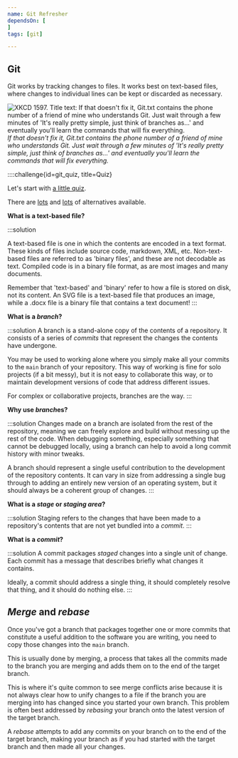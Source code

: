 ```yaml
---
name: Git Refresher
dependsOn: [
]
tags: [git]

---
```




## Git

Git works by tracking changes to files.
It works best on text-based files, where changes to individual lines can be
kept or discarded as necessary.

![XKCD 1597. Title text: If that doesn't fix it, Git.txt contains the phone number of a 
friend of mine who understands Git. Just wait through a few minutes of 'It's really 
pretty simple, just think of branches as...' and eventually you'll learn the commands 
that will fix everything.](https://imgs.xkcd.com/comics/git.png) *If that doesn't fix 
it, Git.txt contains the phone number of a friend of mine who understands Git. Just wait 
through a few minutes of 'It's really pretty simple, just think of branches as...' and 
eventually you'll learn the commands that will fix everything.*

::::challenge{id=git_quiz, title=Quiz}

Let's start with [a little quiz](https://www.theserverside.com/quiz/Prove-your-DVCS-IQ-with-our-Git-quiz-for-beginners).

There are [lots](https://www.w3schools.com/quiztest/quiztest.asp?qtest=GIT) and
[lots](https://www.w3docs.com/quiz/git) of alternatives available.

**What is a text-based file?**

:::solution

A text-based file is one in which the contents are encoded in a text format.
These kinds of files include source code, markdown, XML, etc.
Non-text-based files are referred to as 'binary files', and these are not
decodable as text. Compiled code is in a binary file format, as are most images
and many documents.

Remember that 'text-based' and 'binary' refer to how a file is stored on disk,
not its content. An SVG file is a text-based file that produces an image, while
a .docx file is a binary file that contains a text document!
:::

**What is a *branch*?**

:::solution
A branch is a stand-alone copy of the contents of a repository.
It consists of a series of *commits* that represent the changes the contents
have undergone.

You may be used to working alone where you simply make all your commits to
the `main` branch of your repository. This way of working is fine for solo
projects (if a bit messy), but it is not easy to collaborate this way, or
to maintain development versions of code that address different issues.

For complex or collaborative projects, branches are the way.
:::

**Why use *branch*es?**

:::solution
Changes made on a branch are isolated from the rest of the repository,
meaning we can freely explore and build without messing up the rest of the code.
When debugging something, especially something that cannot be debugged locally,
using a branch can help to avoid a long commit history with minor tweaks.

A branch should represent a single useful contribution to the development
of the repository contents. It can vary in size from addressing a single bug
through to adding an entirely new version of an operating system, but it
should always be a coherent group of changes.
:::

**What is a *stage* or *staging area*?**

:::solution
Staging refers to the changes that have been made to a repository's contents
that are not yet bundled into a *commit*.
:::

**What is a *commit*?**

:::solution
A commit packages *staged* changes into a single unit of change. Each commit
has a message that describes briefly what changes it contains.

Ideally, a commit should address a single thing, it should completely resolve
that thing, and it should do nothing else.
:::

## *Merge* and *rebase*

Once you've got a branch that packages together one or more commits that
constitute a useful addition to the software you are writing, you need to
copy those changes into the `main` branch.

This is usually done by merging, a process that takes all the commits made to
the branch you are merging and adds them on to the end of the target branch.

This is where it's quite common to see merge conflicts arise because it is not
always clear how to unify changes to a file if the branch you are merging into
has changed since you started your own branch.
This problem is often best addressed by *rebasing* your branch onto the latest
version of the target branch.

A *rebase* attempts to add any commits on your branch on to the end of the
target branch, making your branch as if you had started with the target branch
and then made all your changes.
